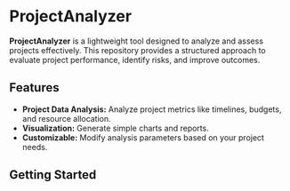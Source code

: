 # ProjectAnalyzer

**ProjectAnalyzer** is a lightweight tool designed to analyze and assess projects effectively. This repository provides a structured approach to evaluate project performance, identify risks, and improve outcomes.

## Features
- **Project Data Analysis:** Analyze project metrics like timelines, budgets, and resource allocation.
- **Visualization:** Generate simple charts and reports.
- **Customizable:** Modify analysis parameters based on your project needs.

## Getting Started

